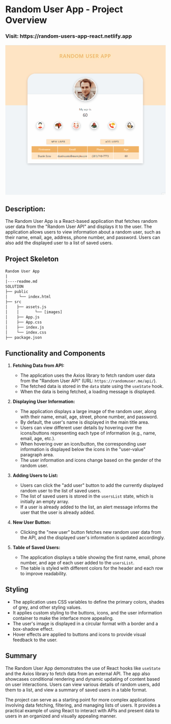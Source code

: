 # Random User App - Project Overview

<h3>Visit: https://random-users-app-react.netlify.app</h3>
<img alt="alt_text" src="./user.gif"/>

## Description:

The Random User App is a React-based application that fetches random user data from the "Random User API" and displays it to the user. The application allows users to view information about a random user, such as their name, email, age, address, phone number, and password. Users can also add the displayed user to a list of saved users.

## Project Skeleton

```
Random User App
|
|----readme.md       
SOLUTION
├── public
│     └── index.html
├── src
│    ├── assets.js
│    │       └── [images]
│    ├── App.js
│    ├── App.css
│    ├── index.js
│    └── index.css
├── package.json

```


## Functionality and Components

1. **Fetching Data from API:**
   - The application uses the Axios library to fetch random user data from the "Random User API" (URL: `https://randomuser.me/api/`).
   - The fetched data is stored in the `data` state using the `useState` hook.
   - When the data is being fetched, a loading message is displayed.

2. **Displaying User Information:**
   - The application displays a large image of the random user, along with their name, email, age, street, phone number, and password.
   - By default, the user's name is displayed in the main title area.
   - Users can view different user details by hovering over the icons/buttons representing each type of information (e.g., name, email, age, etc.).
   - When hovering over an icon/button, the corresponding user information is displayed below the icons in the "user-value" paragraph area.
   - The user information and icons change based on the gender of the random user.

3. **Adding Users to List:**
   - Users can click the "add user" button to add the currently displayed random user to the list of saved users.
   - The list of saved users is stored in the `usersList` state, which is initially an empty array.
   - If a user is already added to the list, an alert message informs the user that the user is already added.

4. **New User Button:**
   - Clicking the "new user" button fetches new random user data from the API, and the displayed user's information is updated accordingly.

5. **Table of Saved Users:**
   - The application displays a table showing the first name, email, phone number, and age of each user added to the `usersList`.
   - The table is styled with different colors for the header and each row to improve readability.

## Styling

- The application uses CSS variables to define the primary colors, shades of grey, and other styling values.
- It applies custom styling to the buttons, icons, and the user information container to make the interface more appealing.
- The user's image is displayed in a circular format with a border and a box-shadow effect.
- Hover effects are applied to buttons and icons to provide visual feedback to the user.

## Summary

The Random User App demonstrates the use of React hooks like `useState` and the Axios library to fetch data from an external API. The app also showcases conditional rendering and dynamic updating of content based on user interactions. Users can view various details of random users, add them to a list, and view a summary of saved users in a table format.

The project can serve as a starting point for more complex applications involving data fetching, filtering, and managing lists of users. It provides a practical example of using React to interact with APIs and present data to users in an organized and visually appealing manner.
